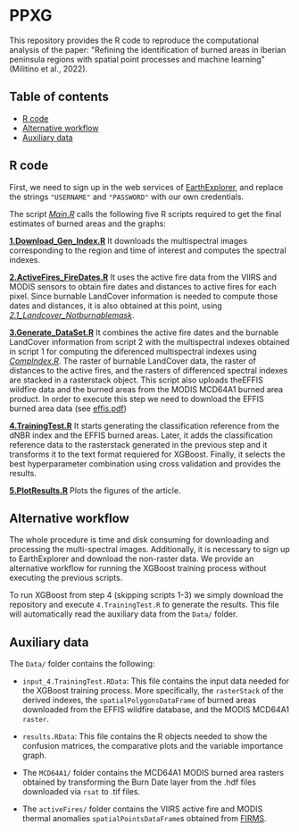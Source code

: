 # PPXG
This repository provides the R code to reproduce the computational analysis of the paper: "Refining the identification of burned areas in Iberian peninsula regions with spatial point processes and machine learning" (Militino et al., 2022).

## Table of contents

- [R code](#R-code)
- [Alternative workflow](#Alternative-workflow)
- [Auxiliary data](#Auxiliary-data)

## R code
First, we need to sign up in the web services of 
[EarthExplorer](https://ers.cr.usgs.gov/register/), and replace the strings `"USERNAME"` and `"PASSWORD"` with our
own credentials.

The script [*Main.R*](https://github.com/spatialstatisticsupna/PPXG/blob/main/Main.R) calls the following five R scripts required to get the final estimates of burned areas and the graphs:

[**1.Download_Gen_Index.R**](https://github.com/spatialstatisticsupna/PPXG/blob/main/1.%20Download_Gen_Index.R) It downloads the multispectral images corresponding to the region and time of interest and computes the spectral indexes.

[**2.ActiveFires_FireDates.R**](https://github.com/spatialstatisticsupna/PPXG/blob/main/2.ActiveFires_FireDates.R) It uses the active fire data from the VIIRS and MODIS sensors to obtain fire dates and distances to active fires for each pixel. Since burnable LandCover information is needed to compute those dates and distances, it is also obtained at this point, using [*2.1_Landcover_Notburnablemask*](https://github.com/spatialstatisticsupna/PPXG/blob/main/2.1_Landcover_Notburnablemask.R).

[**3.Generate_DataSet.R**](https://github.com/spatialstatisticsupna/PPXG/blob/main/3.Generate_DataSet.R) It combines the active fire dates and the burnable LandCover information from script 2 with the multispectral indexes obtained in script 1 for computing the diferenced multispectral indexes using [*CompIndex.R*](https://github.com/spatialstatisticsupna/PPXG/blob/main/compIndex.R). The raster of burnable LandCover data, the raster of distances to the active fires, and the rasters of differenced spectral indexes are stacked in a rasterstack object. This script also uploads theEFFIS wildfire data and the burned areas from the MODIS MCD64A1 burned area product. In order to execute this step we need to download the EFFIS burned area data (see [effis.pdf](https://github.com/spatialstatisticsupna/PPXG/blob/main/effis.pdf))

[**4.TrainingTest.R**](https://github.com/spatialstatisticsupna/PPXG/blob/main/4.TrainingTest.R) It starts generating the classification reference from the dNBR index and the EFFIS burned areas. Later, it adds the classification reference data to the rasterstack generated in the previous step and it transforms it to the text format requiered for XGBoost. Finally, it selects the best hyperparameter combination using cross validation and provides the results.

[**5.PlotResults.R**](https://github.com/spatialstatisticsupna/PPXG/blob/main/5.showResults.R) Plots the figures of the article.

## Alternative workflow

The whole procedure is time and disk consuming for downloading and processing the multi-spectral images. Additionally, it is necessary to sign up to EarthExplorer and download the non-raster data. We provide an alternative workflow for running the XGBoost training process without executing the previous scripts.

To run XGBoost from step 4 (skipping scripts 1-3) we simply download the repository and execute `4.TrainingTest.R` to generate the results. This file will automatically read the auxiliary data from the `Data/` folder.

## Auxiliary data

The `Data/` folder contains the following:

- `input_4.TrainingTest.RData`: This file contains the input data needed for the XGBoost training process. More specifically, the  `rasterStack` of the derived indexes, the `spatialPolygonsDataFrame` of burned areas downloaded from the EFFIS wildfire database, and the MODIS MCD64A1 `raster`.

- `results.RData`: This file contains the R objects needed to show the confusion matrices, the comparative plots and the variable importance graph.

- The `MCD64A1/` folder contains the MCD64A1 MODIS burned area rasters obtained by transforming the Burn Date layer from the .hdf files downloaded via `rsat` to .tif files.

- The `activeFires/` folder contains the VIIRS active fire and MODIS thermal anomalies `spatialPointsDataFrame`s obtained from [FIRMS](https://firms.modaps.eosdis.nasa.gov/download/create.php).
